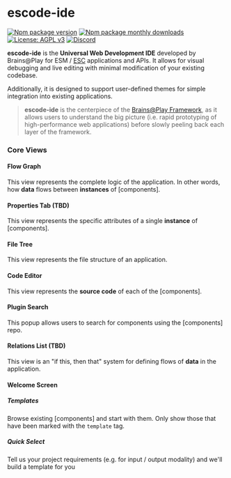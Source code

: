 # escode-ide
[![Npm package version](https://badgen.net/npm/v/escode-ide)](https://npmjs.com/package/escode-ide)
[![Npm package monthly downloads](https://badgen.net/npm/dm/escode-ide)](https://npmjs.ccom/package/escode-ide)
[![License: AGPL v3](https://img.shields.io/badge/license-AGPL_v3-blue.svg)](https://www.gnu.org/licenses/agpl-3.0)
[![Discord](https://img.shields.io/badge/community-discord-7289da.svg?sanitize=true)](https://discord.gg/CDxskSh9ZB)

**escode-ide** is the **Universal Web Development IDE** developed by Brains@Play for ESM / [ESC](https://github.com/brainsatplay/escomponent) applications and APIs. It allows for visual debugging and live editing with minimal modification of your existing codebase.

Additionally, it is designed to support user-defined themes for simple integration into existing applications.

> **escode-ide** is the centerpiece of the [Brains@Play Framework](https://github.com/brainsatplay/brainsatplay/blob/main/README.md), as it allows users to understand the big picture (i.e. rapid prototyping of high-performance web applications) before slowly peeling back each layer of the framework.

### Core Views
#### Flow Graph
This view represents the complete logic of the application. In other words, how **data** flows between **instances** of [components].

#### Properties Tab (TBD)
This view represents the specific attributes of a single **instance** of [components].

#### File Tree
This view represents the file structure of an application.

#### Code Editor
This view represents the **source code** of each of the [components].


#### Plugin Search
This popup allows users to search for components using the [components] repo.

#### Relations List (TBD)
This view is an "if this, then that" system for defining flows of **data** in the application.

#### Welcome Screen
##### Templates
Browse existing [components] and start with them. Only show those that have been marked with the `template` tag.

##### Quick Select
Tell us your project requirements (e.g. for input / output modality) and we'll build a template for you

